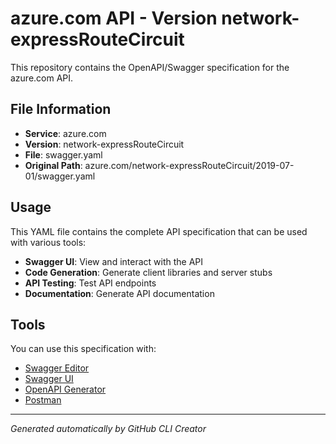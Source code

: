 # azure.com API - Version network-expressRouteCircuit

This repository contains the OpenAPI/Swagger specification for the azure.com API.

## File Information

- **Service**: azure.com
- **Version**: network-expressRouteCircuit
- **File**: swagger.yaml
- **Original Path**: azure.com/network-expressRouteCircuit/2019-07-01/swagger.yaml

## Usage

This YAML file contains the complete API specification that can be used with various tools:

- **Swagger UI**: View and interact with the API
- **Code Generation**: Generate client libraries and server stubs
- **API Testing**: Test API endpoints
- **Documentation**: Generate API documentation

## Tools

You can use this specification with:

- [Swagger Editor](https://editor.swagger.io/)
- [Swagger UI](https://swagger.io/tools/swagger-ui/)
- [OpenAPI Generator](https://openapi-generator.tech/)
- [Postman](https://www.postman.com/)

---

*Generated automatically by GitHub CLI Creator*
